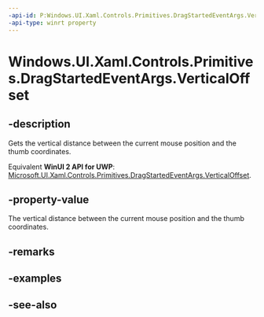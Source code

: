 ```yaml
---
-api-id: P:Windows.UI.Xaml.Controls.Primitives.DragStartedEventArgs.VerticalOffset
-api-type: winrt property
---
```


<!-- Property syntax
public double VerticalOffset { get; }
-->

# Windows.UI.Xaml.Controls.Primitives.DragStartedEventArgs.VerticalOffset

## -description
Gets the vertical distance between the current mouse position and the thumb coordinates.

Equivalent **WinUI 2 API for UWP**: [Microsoft.UI.Xaml.Controls.Primitives.DragStartedEventArgs.VerticalOffset](/windows/winui/api/microsoft.ui.xaml.controls.primitives.dragstartedeventargs.verticaloffset).

## -property-value
The vertical distance between the current mouse position and the thumb coordinates.

## -remarks

## -examples

## -see-also
